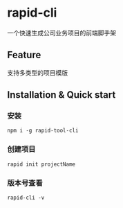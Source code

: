 # rapid-cli
一个快速生成公司业务项目的前端脚手架

## Feature
支持多类型的项目模版

## Installation & Quick start

### 安装
```
npm i -g rapid-tool-cli
```

### 创建项目
```
rapid init projectName
```

### 版本号查看
```
rapid-cli -v
```